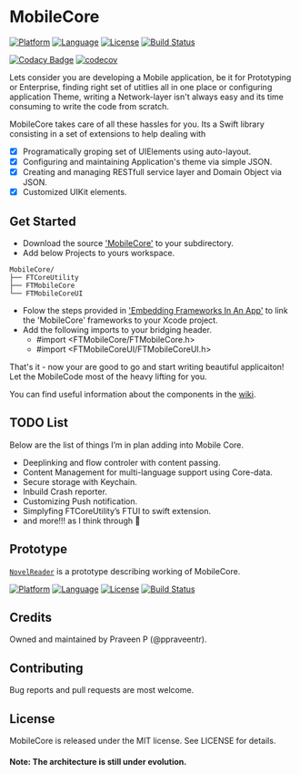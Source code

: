 # MobileCore

[![Platform](http://img.shields.io/badge/platform-ios-blue.svg?style=flat)](https://developer.apple.com/iphone/index.action)
[![Language](http://img.shields.io/badge/language-swift-brightgreen.svg?style=flat)](https://developer.apple.com/swift)
[![License](http://img.shields.io/badge/license-MIT-lightgrey.svg?style=flat)](http://mit-license.org)
[![Build Status](https://travis-ci.org/ppraveentr/MobileCore.svg?branch=master)](https://travis-ci.org/ppraveentr/MobileCore)

[![Codacy Badge](https://api.codacy.com/project/badge/Grade/3c8c3380daf54f60878bdc795f4ee34b)](https://www.codacy.com/app/ppraveentr/MobileCore?utm_source=github.com&amp;utm_medium=referral&amp;utm_content=ppraveentr/MobileCore&amp;utm_campaign=Badge_Grade)
[![codecov](https://codecov.io/gh/ppraveentr/MobileCore/branch/master/graph/badge.svg)](https://codecov.io/gh/ppraveentr/MobileCore)

Lets consider you are developing a Mobile application, be it for Prototyping or Enterprise, finding right set of utitlies all in one place or configuring application Theme, writing a Network-layer  isn't always easy and its time consuming to write the code from scratch. 

MobileCore takes care of all these hassles for you. Its a Swift library consisting in a set of extensions to help dealing with 
- [x] Programatically groping set of UIElements using auto-layout. 
- [x] Configuring and maintaining Application's theme via simple JSON. 
- [x] Creating and managing RESTfull service layer and Domain Object via JSON.
- [x] Customized UIKit elements.

## Get Started

- Download the source ['MobileCore'](https://github.com/ppraveentr/MobileCore.git) to your subdirectory.
- Add below Projects to yours workspace.
```
MobileCore/
├── FTCoreUtility
├── FTMobileCore
└── FTMobileCoreUI
```
- Folow the steps provided in ['Embedding Frameworks In An App'](https://developer.apple.com/library/content/technotes/tn2435/_index.html) to link the 'MobileCore' frameworks to your Xcode project.
- Add the following imports to your bridging header.
	- #import <FTMobileCore/FTMobileCore.h>
	- #import <FTMobileCoreUI/FTMobileCoreUI.h>

That's it - now your are good to go and start writing beautiful applicaiton! Let the MobileCode most of the heavy lifting for you.

You can find useful information about the components in the [wiki](https://github.com/ppraveentr/MobileCore/wiki).

## TODO List

Below are the list of things I’m in plan adding into Mobile Core.

- Deeplinking and flow controler with content passing.
- Content Management for multi-language support using Core-data.
- Secure storage with Keychain.
- Inbuild Crash reporter.
- Customizing Push notification.
- Simplyfing FTCoreUtility’s FTUI<elements> to swift extension.
- and more!!! as I think through 🤔

## Prototype
[`NovelReader`](https://github.com/ppraveentr/Concepts/tree/master/NovelReader) is a prototype describing working of MobileCore.

[![Platform](http://img.shields.io/badge/platform-ios-blue.svg?style=flat)](https://developer.apple.com/iphone/index.action)
[![Language](http://img.shields.io/badge/language-swift-brightgreen.svg?style=flat)](https://developer.apple.com/swift)
[![License](http://img.shields.io/badge/license-MIT-lightgrey.svg?style=flat)](http://mit-license.org)
[![Build Status](https://travis-ci.org/ppraveentr/Concepts.svg?branch=master)](https://travis-ci.org/ppraveentr/Concepts)


## Credits

Owned and maintained by Praveen P (@ppraveentr).

## Contributing

Bug reports and pull requests are most welcome.

## License

MobileCore is released under the MIT license. See LICENSE for details.

#### Note: The architecture is still under evolution.
